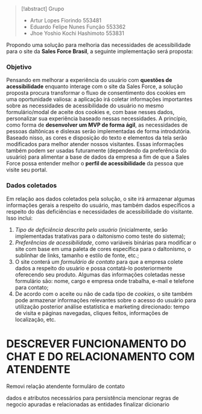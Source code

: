 > [!abstract]  Grupo
> - Artur Lopes Fiorindo 553481 
> - Eduardo Felipe Nunes Função 553362 
> - Jhoe Yoshio Kochi Hashimoto 553831  

Propondo uma solução para melhoria das necessidades de acessibilidade para o site da **Sales Force Brasil**, a seguinte implementação será proposta:
### Objetivo 
Pensando em melhorar a experiência do usuário com **questões de acessibilidade** enquanto interage com o site da Sales Force, a solução proposta procura transformar o fluxo de consentimento dos cookies em uma oportunidade valiosa: a aplicação irá coletar informações importantes sobre as necessidades de acessibilidade do usuário no mesmo formulário/modal de aceite dos cookies e, com base nesses dados, personalizar sua experiência baseado nessas necessidades. A princípio, como forma de **desenvolver um MVP de forma ágil**, as necessidades de pessoas daltônicas e dislexas serão implementadas de forma introdutória. 
Baseado nisso, as cores e disposição do texto e elementos da tela serão modificados para melhor atender nossos visitantes. Essas informações também podem ser usadas futuramente (dependendo da preferência do usuário) para alimentar a base de dados da empresa a fim de que a Sales Force possa entender melhor o **perfil de acessibilidade** da pessoa que visite seu portal. 

### Dados coletados 
Em relação aos dados coletados pela solução, o site irá armazenar algumas informações gerais a respeito do usuário, mas também dados específicos a respeito do das deficiências e necessidades de acessibilidade do visitante. Isso inclui: 
1. *Tipo de deficiência descrita pelo usuário* (inicialmente, serão implementadas tratativas para o daltonismo como teste do sistema); 
2. *Preferências de acessibilidade*, como variáveis binárias para modificar o site com base em uma paleta de cores específica para o daltonismo, o sublinhar de links, tamanho e estilo de fonte, etc.; 
3. O site conterá um *formulário de contato* para que a empresa colete dados a respeito do usuário e possa contatá-lo posteriormente oferecendo seu produto. Algumas das informações coletadas nesse formulário são: nome, cargo e empresa onde trabalha, e-mail e telefone para contato; 
4. De acordo com o aceite ou não de cada tipo de *cookies*, o site também pode armazenar informações relevantes sobre o acesso do usuário para utilização posterior análise estatística e marketing direcionado: tempo de visita e páginas navegadas, cliques feitos, informações de localização, etc.

# DESCREVER FUNCIONAMENTO DO CHAT E DO RELACIONAMENTO COM ATENDENTE
Removi relação atendente formuláro de contato

dados e atributos necessários para persistência
mencionar regras de negocio apuradas e relacionadas as entidades
finalizar dicionario
